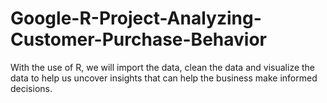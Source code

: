 # Google-R-Project-Analyzing-Customer-Purchase-Behavior
With the use of R, we will import the data, clean the data and visualize the data to help us uncover insights that can help the business make informed decisions.
